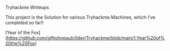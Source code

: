 Tryhackme Writeups

This project is the Solution for various Tryhackme Machines, which I've completed so far!!


[Year of the Fox] (https://github.com/giftjohnpaulc0der/Tryhackme/blob/main/1.Year%20of%20the%20Fox)
